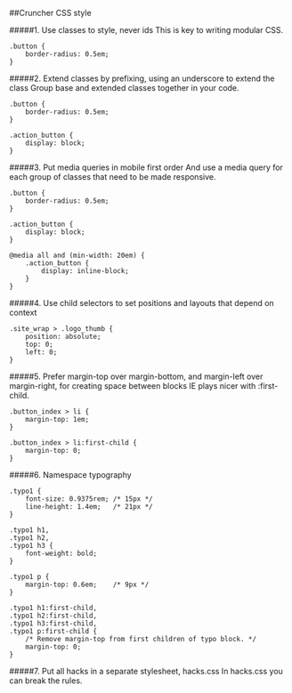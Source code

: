 ##Cruncher CSS style
	
#####1. Use classes to style, never ids
This is key to writing modular CSS.
	

	.button {
		border-radius: 0.5em;
	}
	
	
#####2. Extend classes by prefixing, using an underscore to extend the class
Group base and extended classes together in your code.
	
	.button {
		border-radius: 0.5em;
	}
	
	.action_button {
		display: block;
	}
	
	
#####3. Put media queries in mobile first order
And use a media query for each group of classes that need to be made responsive.
	
	.button {
		border-radius: 0.5em;
	}
	
	.action_button {
		display: block;
	}
	
	@media all and (min-width: 20em) {
		.action_button {
			display: inline-block;
		}
	}
	
	
#####4. Use child selectors to set positions and layouts that depend on context
	
	.site_wrap > .logo_thumb {
		position: absolute;
		top: 0;
		left: 0;
	}
	
	
#####5. Prefer margin-top over margin-bottom, and margin-left over margin-right, for creating space between blocks
IE plays nicer with :first-child.
	
	.button_index > li {
		margin-top: 1em;
	}
	
	.button_index > li:first-child {
		margin-top: 0;
	}
	
	
#####6. Namespace typography
	
	.typo1 {
		font-size: 0.9375rem; /* 15px */
		line-height: 1.4em;   /* 21px */
	}
	
	.typo1 h1,
	.typo1 h2,
	.typo1 h3 {
		font-weight: bold;
	}
	
	.typo1 p {
		margin-top: 0.6em;    /* 9px */
	}
	
	.typo1 h1:first-child,
	.typo1 h2:first-child,
	.typo1 h3:first-child,
	.typo1 p:first-child {
		/* Remove margin-top from first children of typo block. */ 
		margin-top: 0;
	}
	
	
#####7. Put all hacks in a separate stylesheet, hacks.css
In hacks.css you can break the rules.
